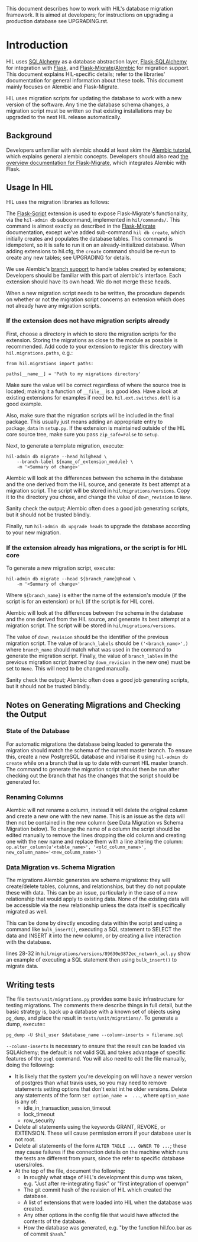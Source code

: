 This document describes how to work with HIL's database migration
framework. It is aimed at developers; for instructions on upgrading a
production database see UPGRADING.rst.

# Introduction

HIL uses [SQLAlchemy][1] as a database abstraction layer,
[Flask-SQLAlchemy][2] for integration with [Flask][3], and
[Flask-Migrate][4]/[Alembic][5] for migration support. This document
explains HIL-specific details; refer to the libraries' documentation
for general information about these tools. This document mainly focuses
on Alembic and Flask-Migrate.

HIL uses migration scripts for updating the database to work
with a new version of the software. Any time the database schema
changes, a migration script must be written so that existing
installations may be upgraded to the next HIL release automatically.

## Background

Developers unfamiliar with alembic should at least skim the [Alembic
tutorial](http://alembic.readthedocs.org/en/latest/tutorial.html), which
explains general alembic concepts. Developers should also read [the
overview documentation for Flask-Migrate][4], which integrates Alembic
with Flask.

## Usage In HIL

HIL uses the migration libraries as follows:

The [Flask-Script][6] extension is used to expose Flask-Migrate's
functionality, via the `hil-admin db` subcommand, implemented in
`hil/commands/`. This command is almost exactly as described in the
[Flask-Migrate][4] documentation, except we've added sub-command `hil
db create`, which initially creates and populates the database tables.
This command is idempotent, so it is safe to run it on an
already-initialized database. When adding extensions to hil.cfg, the
`create` command should be re-run to create any new tables; see
UPGRADING for details.

We use Alembic's [branch support][7] to handle tables created by
extensions; Developers should be familiar with this part of alembic's
interface. Each extension should have its own head. We do not merge
these heads.

When a new migration script needs to be written, the procedure depends
on whether or not the migration script concerns an extension which does
not already have any migration scripts.

### If the extension does not have migration scripts already

First, choose a directory in which to store the migration scripts for the
extension. Storing the migrations as close to the module as possible is
recommended. Add code to your extension to register this directory with
`hil.migrations.paths`, e.g.:

    from hil.migrations import paths:

    paths[__name__] = 'Path to my migrations directory'

Make sure the value will be correct regardless of where the source tree is
located; making it a function of `__file__` is a good idea. Have a look at
existing extensions for examples if need be. `hil.ext.switches.dell` is a
good example.

Also, make sure that the migration scripts will be included in the final
package. This usually just means adding an appropriate entry to `package_data`
in `setup.py`. If the extension is maintained outside of the HIL core source
tree, make sure you pass `zip_safe=False` to `setup`.

Next, to generate a template migration, execute:

    hil-admin db migrate --head hil@head \
        --branch-label ${name_of_extension_module} \
        -m '<Summary of change>'

Alembic will look at the differences between the schema in the database and
the one derived from the HIL source, and generate its best attempt at a
migration script. The script will be stored in `hil/migrations/versions`.
Copy it to the directory you chose, and change the value of `down_revision` to
`None`.

Sanity check the output; Alembic often does a good job generating scripts, but
it should not be trusted blindly.

Finally, run `hil-admin db upgrade heads` to upgrade the database according
to your new migration.

### If the extension already has migrations, or the script is for HIL core

To generate a new migration script, execute:

    hil-admin db migrate --head ${branch_name}@head \
        -m '<Summary of change>'

Where `${branch_name}` is either the name of the extension's module (if the
script is for an extension) or `hil` (if the script is for HIL core).

Alembic will look at the differences between the schema in the database and
the one derived from the HIL source, and generate its best attempt at a
migration script. The script will be stored in `hil/migrations/versions`.

The value of `down_revision` should be the identifier of the previous migration script.
The value of `branch_labels` should be `('<branch_name>',)` where `branch_name`
should match what was used in the command to generate the migration script.
Finally, the value of `branch_lables` in the previous migration script
(named by `down_revision` in the new one) must be set to `None`. This
will need to be changed manually.

Sanity check the output; Alembic often does a good job generating scripts, but
it should not be trusted blindly.

## Notes on Generating Migrations and Checking the Output

### State of the Database

For automatic migrations the database being loaded to generate the migration should
match the schema of the current master branch.
To ensure this, create a new PostgreSQL database and initialise it using
`hil-admin db create` while on a branch that is up to date with current HIL
master branch. The command to generate the migration script should then be run
after checking out the branch that has the changes that the script should be generated for.

### Renaming Columns

Alembic will not rename a column, instead it will delete the original column
and create a new one with the new name. This is an issue as the data will then
not be contained in the new column (see Data Migration vs Schema Migration below).
To change the name of a column the script should be edited manually to remove the
lines dropping the old column and creating one with the new name and replace them
with a line altering the column: `op.alter_column(u'<table_name>', '<old_column_name>', new_column_name='<new_column_name>')`

### [Data Migration][8] vs. Schema Migration

The migrations Alembic generates are schema migrations: they will create/delete tables,
columns, and relationships, but they do not populate these with data. This can be an issue,
particularly in the case of a new relationship that would apply to existing data. None of
the existing data will be accessible via the new relationship unless the data itself is
specifically migrated as well.

This can be done by directly encoding data within the script and using a command like
`bulk_insert()`, executing a SQL statement to SELECT the data and INSERT it into the new
column, or by creating a live interaction with the database.

lines 28-32 in ``hil/migrations/versions/89630e3872ec_network_acl.py`` show an example
of executing a SQL statement then using `bulk_insert()` to migrate data.

## Writing tests

The file ``tests/unit/migrations.py`` provides some basic infrastructure
for testing migrations. The comments there describe things in full
detail, but the basic strategy is, back up a database with a known set
of objects using ``pg_dump``, and place the result in
``tests/unit/migrations/``. To generate a dump, execute::

    pg_dump -U $hil_user $database_name --column-inserts > filename.sql

``--column-inserts`` is necessary to ensure that the result can be
loaded via SQLAlchemy; the default is not valid SQL and takes advantage
of specific features of the ``psql`` command. You will also need to edit
the file manually, doing the following:

- It is likely that the system you're developing on will have a newer
  version of postgres than what travis uses, so you may need to remove
  statements setting options that don't exist int he older versions.
  Delete any statements of the form ``SET option_name =  ...``, where
  `option_name` is any of:
  - idle_in_transaction_session_timeout
  - lock_timeout
  - row_security
- Delete all statements using the keywords GRANT, REVOKE, or EXTENSION.
  These will cause permission errors if your database user is not root.
- Delete all statements of the form ``ALTER TABLE ... OWNER TO
  ...``; these may cause failures if the connection details on the
  machine which runs the tests are different from yours, since the
  refer to specific database users/roles.
- At the top of the file, document the following:
  - In roughly what stage of HIL's development this dump was taken,
    e.g. "Just after re-integrating flask" or "first integration of
    openvpn"
  - The git commit hash of the revision of HIL which created the
    database.
  - A list of extensions that were loaded into HIL when the database
    was created.
  - Any other options in the config file that would have affected the
    contents of the database.
  - How the database was generated, e.g. "by the function hil.foo.bar
    as of commit ``$hash``."

[1]: http://www.sqlalchemy.org/
[2]: http://flask-sqlalchemy.pocoo.org/2.1/
[3]: http://flask.pocoo.org/
[4]: https://flask-migrate.readthedocs.org/en/latest/
[5]: http://alembic.readthedocs.org/en/latest/
[6]: http://flask-script.readthedocs.org/en/latest/
[7]: http://alembic.readthedocs.org/en/latest/branches.html
[8]: https://groups.google.com/forum/#!topic/sqlalchemy-alembic/gCJO4W0GKB4
